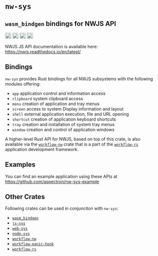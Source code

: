 # `nw-sys`

## `wasm_bindgen` bindings for NWJS API

[<img alt="github" src="https://img.shields.io/badge/github-aspectron/nw--sys-8da0cb?style=for-the-badge&labelColor=555555&color=8da0cb&logo=github" height="20">](https://github.com/aspectron/nw-sys)
[<img alt="crates.io" src="https://img.shields.io/crates/v/nw-sys.svg?maxAge=2592000&style=for-the-badge&color=fc8d62&logo=rust" height="20">](https://crates.io/crates/nw-sys)
[<img alt="docs.rs" src="https://img.shields.io/badge/docs.rs-nw--sys-56c2a5?maxAge=2592000&style=for-the-badge&logo=rust" height="20">](https://docs.rs/nw-sys)
<img alt="license" src="https://img.shields.io/crates/l/workflow-rpc.svg?maxAge=2592000&color=6ac&style=for-the-badge&logo=opensourceinitiative&logoColor=fff" height="20">


NWJS JS API documentation is available here: https://nwjs.readthedocs.io/en/latest/

## Bindings

`nw-sys` provides Rust bindings for all NWJS subsystems with the following modules offering:
- `app` application control and information access
- `clipboard` system clipboard access
- `menu` creation of application and tray menus
- `screen` access to system Display information and layout 
- `shell` external application execution, file and URL opening
- `shortcut` creation of application keyboard shortcuts 
- `tray` creation and installation of system tray menus
- `window` creation and control of application windows

A higher-level Rust API for NWJS, based on top of this crate, is also available via the [`workflow-nw`](https://crates.io/crates/workflow-nw) crate that is a part of the [`workflow-rs`](https://github.com/workflow-rs/workflow-rs) application development framework.

## Examples

You can find an example application using these APIs at https://github.com/aspectron/nw-sys-example

## Other Crates

Following crates can be used in conjunciton with `nw-sys`:
- [`wasm_bindgen`](https://crates.io/crates/wasm_bindgen)
- [`js-sys`](https://crates.io/crates/js-sys)
- [`web-sys`](https://crates.io/crates/web-sys)
- [`node-sys`](https://crates.io/crates/node-sys)
- [`workflow-nw`](https://crates.io/crates/workflow-nw)
- [`workflow-panic-hook`](https://crates.io/crates/workflow-panic-hook)
- [`workflow-rs`](https://github.com/workflow-rs/workflow-rs)
